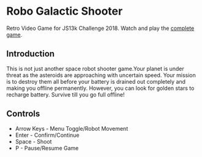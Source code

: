 # Robo Galactic Shooter
Retro Video Game for JS13k Challenge 2018. Watch and play the [complete game](https://js13kgames.com/games/robo-galactic-shooter/index.html).

## Introduction
This is not just another space robot shooter game.Your planet is under threat as the asteroids are approaching with uncertain speed. Your mission is to destroy them all before your battery is drained out completely and making you offline permanently. However, you can look for golden stars to recharge battery.
Survive till you go full offline!

## Controls
- Arrow Keys - Menu Toggle/Robot Movement
- Enter - Confirm/Continue
- Space - Shoot
- P - Pause/Resume Game